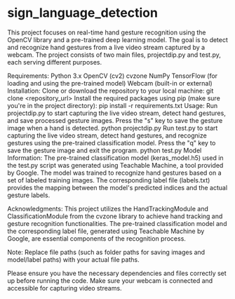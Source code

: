 # sign_language_detection

This project focuses on real-time hand gesture recognition using the OpenCV library and a pre-trained deep learning model. The goal is to detect and recognize hand gestures from a live video stream captured by a webcam. The project consists of two main files, projectdip.py and test.py, each serving different purposes.

Requirements:
Python 3.x
OpenCV (cv2)
cvzone
NumPy
TensorFlow (for loading and using the pre-trained model)
Webcam (built-in or external)
Installation:
Clone or download the repository to your local machine:
git clone <repository_url>
Install the required packages using pip (make sure you're in the project directory):
pip install -r requirements.txt
Usage:
Run projectdip.py to start capturing the live video stream, detect hand gestures, and save processed gesture images. Press the "s" key to save the gesture image when a hand is detected.
python projectdip.py
Run test.py to start capturing the live video stream, detect hand gestures, and recognize gestures using the pre-trained classification model. Press the "q" key to save the gesture image and exit the program.
python test.py
Model Information:
The pre-trained classification model (keras_model.h5) used in the test.py script was generated using Teachable Machine, a tool provided by Google. The model was trained to recognize hand gestures based on a set of labeled training images. The corresponding label file (labels.txt) provides the mapping between the model's predicted indices and the actual gesture labels.

Acknowledgments:
This project utilizes the HandTrackingModule and ClassificationModule from the cvzone library to achieve hand tracking and gesture recognition functionalities. The pre-trained classification model and the corresponding label file, generated using Teachable Machine by Google, are essential components of the recognition process.

Note: Replace file paths (such as folder paths for saving images and model/label paths) with your actual file paths.

Please ensure you have the necessary dependencies and files correctly set up before running the code. Make sure your webcam is connected and accessible for capturing video streams.
